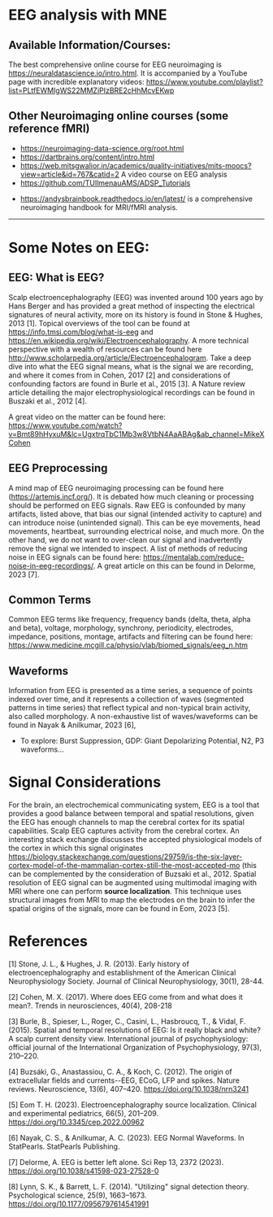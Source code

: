 # EEG analysis with MNE

## Available Information/Courses: 
The best comprehensive online course for EEG neuroimaging is https://neuraldatascience.io/intro.html. 
It is accompanied by a YouTube page with incredible explanatory videos: https://www.youtube.com/playlist?list=PLtfEWMIgWS22MMZjPIzBRE2cHhMcvEKwp 

## Other Neuroimaging online courses (some reference fMRI) 
- https://neuroimaging-data-science.org/root.html  
- https://dartbrains.org/content/intro.html  
- https://web.mitsgwalior.in/academics/quality-initiatives/mits-moocs?view=article&id=767&catid=2 A video course on EEG analysis  
- https://github.com/TUIlmenauAMS/ADSP_Tutorials 
* https://andysbrainbook.readthedocs.io/en/latest/ is a comprehensive neuroimaging handbook for MRI/fMRI analysis.
----------------------------

# Some Notes on EEG:
## EEG: What is EEG? 
Scalp electroencephalography (EEG) was invented around 100 years ago by Hans Berger and has provided a great method of inspecting the electrical signatures of neural activity, more on its history is found in Stone & Hughes, 2013 [1]. Topical overviews of the tool can be found at https://info.tmsi.com/blog/what-is-eeg and https://en.wikipedia.org/wiki/Electroencephalography. A more technical perspective with a wealth of resources can be found here http://www.scholarpedia.org/article/Electroencephalogram. Take a deep dive into what the EEG signal means, what is the signal we are recording, and where it comes from in Cohen, 2017 [2] and considerations of confounding factors are found in Burle et al., 2015 [3]. A Nature review article detailing the major electrophysiological recordings can be found in Buszaki et al., 2012 [4]. 

A great video on the matter can be found here: https://www.youtube.com/watch?v=Bmt89hHyxuM&lc=UgxtrqTbC1Mb3w8VtbN4AaABAg&ab_channel=MikeXCohen

## EEG Preprocessing  
A mind map of EEG neuroimaging processing can be found here (https://artemis.incf.org/). It is debated how much cleaning or processing should be performed on EEG signals. Raw EEG is confounded by many artifacts, listed above, that bias our signal (intended activity to capture) and can introduce noise (unintended signal). This can be eye movements, head movements, heartbeat, surrounding electrical noise, and much more. On the other hand, we do not want to over-clean our signal and inadvertently remove the signal we intended to inspect. A list of methods of reducing noise in EEG signals can be found here: https://mentalab.com/reduce-noise-in-eeg-recordings/. A great article on this can be found in Delorme, 2023 [7].

## Common Terms 	 
Common EEG terms like frequency, frequency bands (delta, theta, alpha and beta), voltage, morphology, synchrony, periodicity, electrodes, impedance, positions, montage, artifacts and filtering can be found here: https://www.medicine.mcgill.ca/physio/vlab/biomed_signals/eeg_n.htm

## Waveforms 
Information from EEG is presented as a time series, a sequence of points indexed over time, and it represents a collection of waves (segmented patterns in time series) that reflect typical and non-typical brain activity, also called morphology. A non-exhaustive list of waves/waveforms can be found in Nayak & Anilkumar, 2023 [6],  

- To explore: Burst Suppression, GDP: Giant Depolarizing Potential, N2, P3 waveforms...
  
# Signal Considerations  
For the brain, an electrochemical communicating system, EEG is a tool that provides a good balance between temporal and spatial resolutions, given the EEG has enough channels to map the cerebral cortex for its spatial capabilities. Scalp EEG captures activity from the cerebral cortex. An interesting stack exchange discusses the accepted physiological models of the cortex in which this signal originates https://biology.stackexchange.com/questions/29759/is-the-six-layer-cortex-model-of-the-mammalian-cortex-still-the-most-accepted-mo (this can be complemented by the consideration of Buzsaki et al., 2012. Spatial resolution of EEG signal can be augmented using multimodal imaging with MRI where one can perform **source localization**. This technique uses structural images from MRI to map the electrodes on the brain to infer the spatial origins of the signals, more can be found in Eom, 2023 [5]. 

# References 
[1] Stone, J. L., & Hughes, J. R. (2013). Early history of electroencephalography and establishment of the American Clinical Neurophysiology Society. Journal of Clinical Neurophysiology, 30(1), 28-44.   

[2] Cohen, M. X. (2017). Where does EEG come from and what does it mean?. Trends in neurosciences, 40(4), 208-218 

[3] Burle, B., Spieser, L., Roger, C., Casini, L., Hasbroucq, T., & Vidal, F. (2015). Spatial and temporal resolutions of EEG: Is it really black and white? A scalp current density view. International journal of psychophysiology: official journal of the International Organization of Psychophysiology, 97(3), 210–220. 

[4] Buzsáki, G., Anastassiou, C. A., & Koch, C. (2012). The origin of extracellular fields and currents--EEG, ECoG, LFP and spikes. Nature reviews. Neuroscience, 13(6), 407–420. https://doi.org/10.1038/nrn3241 

[5] Eom T. H. (2023). Electroencephalography source localization. Clinical and experimental pediatrics, 66(5), 201–209. https://doi.org/10.3345/cep.2022.00962 

[6] Nayak, C. S., & Anilkumar, A. C. (2023). EEG Normal Waveforms. In StatPearls. StatPearls Publishing. 

[7] Delorme, A. EEG is better left alone. Sci Rep 13, 2372 (2023). https://doi.org/10.1038/s41598-023-27528-0 

[8] Lynn, S. K., & Barrett, L. F. (2014). "Utilizing" signal detection theory. Psychological science, 25(9), 1663–1673. https://doi.org/10.1177/0956797614541991 
